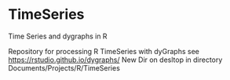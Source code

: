 # TimeSeries
Time Series and dygraphs in R 

Repository for processing R TimeSeries with dyGraphs see <https://rstudio.github.io/dygraphs/>
New Dir on desltop in directory Documents/Projects/R/TimeSeries
